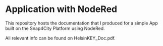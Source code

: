 # Application with NodeRed
This repository hosts the documentation that I produced for a simple App built on the Snap4City Platform using NodeRed.

All relevant info can be found on HelsinKEY_Doc.pdf.
